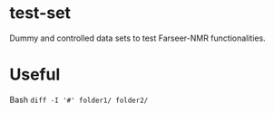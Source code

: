# test-set

Dummy and controlled data sets to test Farseer-NMR functionalities.

# Useful

Bash `diff -I '#' folder1/ folder2/`